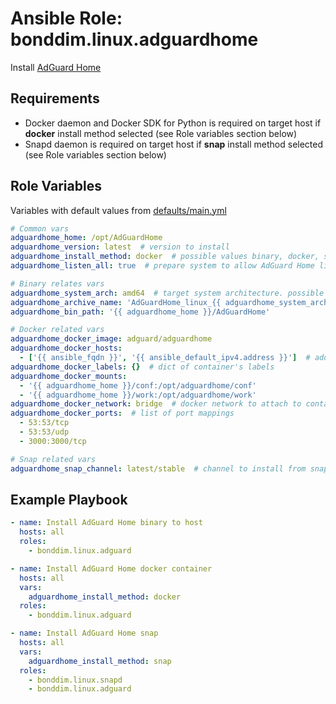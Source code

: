 # Ansible Role: bonddim.linux.adguardhome

Install [AdGuard Home](https://adguard.com/en/adguard-home/overview.html)

## Requirements
* Docker daemon and Docker SDK for Python is required on target host if **docker** install method selected (see Role variables section below)
* Snapd daemon is required on target host if **snap** install method selected (see Role variables section below)

## Role Variables
Variables with default values from [defaults/main.yml](https://github.com/bonddim/ansible-collection-linux/blob/main/roles/adguardhome/defaults/main.yml)
```yaml
# Common vars
adguardhome_home: /opt/AdGuardHome
adguardhome_version: latest  # version to install
adguardhome_install_method: docker  # possible values binary, docker, snap
adguardhome_listen_all: true  # prepare system to allow AdGuard Home listen on all interfaces

# Binary relates vars
adguardhome_system_arch: amd64  # target system architecture. possible values 386, amd64, arm64,armv5, armv6, armv7
adguardhome_archive_name: 'AdGuardHome_linux_{{ adguardhome_system_arch }}.tar.gz'
adguardhome_bin_path: '{{ adguardhome_home }}/AdGuardHome'

# Docker related vars
adguardhome_docker_image: adguard/adguardhome
adguardhome_docker_hosts:
  - ['{{ ansible_fqdn }}', '{{ ansible_default_ipv4.address }}']  # add target host fqdn name to container's /etc/hosts
adguardhome_docker_labels: {}  # dict of container's labels
adguardhome_docker_mounts:
  - '{{ adguardhome_home }}/conf:/opt/adguardhome/conf'
  - '{{ adguardhome_home }}/work:/opt/adguardhome/work'
adguardhome_docker_network: bridge  # docker network to attach to container
adguardhome_docker_ports:  # list of port mappings
  - 53:53/tcp
  - 53:53/udp
  - 3000:3000/tcp

# Snap related vars
adguardhome_snap_channel: latest/stable  # channel to install from snap
```

## Example Playbook
```yaml
- name: Install AdGuard Home binary to host
  hosts: all
  roles:
    - bonddim.linux.adguard

- name: Install AdGuard Home docker container
  hosts: all
  vars:
    adguardhome_install_method: docker
  roles:
    - bonddim.linux.adguard

- name: Install AdGuard Home snap
  hosts: all
  vars:
    adguardhome_install_method: snap
  roles:
    - bonddim.linux.snapd
    - bonddim.linux.adguard
```
